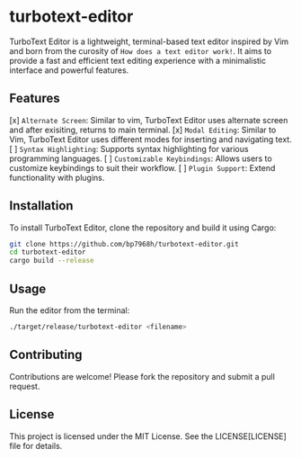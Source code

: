 # turbotext-editor
TurboText Editor is a lightweight, terminal-based text editor inspired by Vim and born from the curosity of `How does a text editor work!`. It aims to provide a fast and efficient text editing experience with a minimalistic interface and powerful features.

## Features
[x] `Alternate Screen`: Similar to vim, TurboText Editor uses alternate screen and after exisiting, returns to main terminal.
[x] `Modal Editing`: Similar to Vim, TurboText Editor uses different modes for inserting and navigating text.
[ ] `Syntax Highlighting`: Supports syntax highlighting for various programming languages.
[ ] `Customizable Keybindings`: Allows users to customize keybindings to suit their workflow.
[ ] `Plugin Support`: Extend functionality with plugins.

## Installation
To install TurboText Editor, clone the repository and build it using Cargo:
```bash
git clone https://github.com/bp7968h/turbotext-editor.git
cd turbotext-editor
cargo build --release
```
## Usage
Run the editor from the terminal:
```bash
./target/release/turbotext-editor <filename>
```

## Contributing
Contributions are welcome! Please fork the repository and submit a pull request.

## License
This project is licensed under the MIT License. See the LICENSE[LICENSE] file for details.
